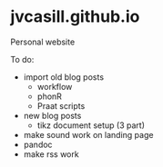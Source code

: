 jvcasill.github.io
==================

Personal website

To do:
- import old blog posts
	- workflow
	- phonR
	- Praat scripts
- new blog posts
	- tikz document setup (3 part)
- make sound work on landing page
- pandoc
- make rss work